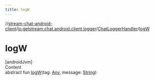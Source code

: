 ```yaml
---
title: logW
---
```

//[stream-chat-android-client](../../../index.md)/[io.getstream.chat.android.client.logger](../index.md)/[ChatLoggerHandler](index.md)/[logW](logW.md)



# logW  
[androidJvm]  
Content  
abstract fun [logW](logW.md)(tag: [Any](https://kotlinlang.org/api/latest/jvm/stdlib/kotlin/-any/index.html), message: [String](https://kotlinlang.org/api/latest/jvm/stdlib/kotlin/-string/index.html))  



